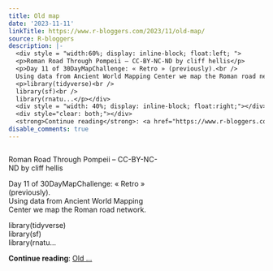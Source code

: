 ```yaml
---
title: Old map
date: '2023-11-11'
linkTitle: https://www.r-bloggers.com/2023/11/old-map/
source: R-bloggers
description: |-
  <div style = "width:60%; display: inline-block; float:left; ">
  <p>Roman Road Through Pompeii – CC-BY-NC-ND by cliff hellis</p>
  <p>Day 11 of 30DayMapChallenge: « Retro » (previously).<br />
  Using data from Ancient World Mapping Center we map the Roman road network.</p>
  <p>library(tidyverse)<br />
  library(sf)<br />
  library(rnatu...</p></div>
  <div style = "width: 40%; display: inline-block; float:right;"></div>
  <div style="clear: both;"></div>
  <strong>Continue reading</strong>: <a href="https://www.r-bloggers.com/2023/11/old-map/">Old ...
disable_comments: true
---
```

<div style = "width:60%; display: inline-block; float:left; ">
<p>Roman Road Through Pompeii – CC-BY-NC-ND by cliff hellis</p>
<p>Day 11 of 30DayMapChallenge: « Retro » (previously).<br />
Using data from Ancient World Mapping Center we map the Roman road network.</p>
<p>library(tidyverse)<br />
library(sf)<br />
library(rnatu...</p></div>
<div style = "width: 40%; display: inline-block; float:right;"></div>
<div style="clear: both;"></div>
<strong>Continue reading</strong>: <a href="https://www.r-bloggers.com/2023/11/old-map/">Old ...